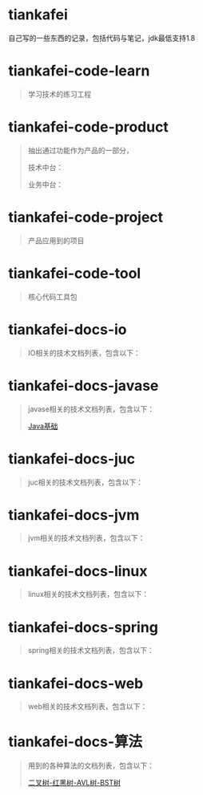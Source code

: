 # tiankafei
自己写的一些东西的记录，包括代码与笔记，jdk最低支持1.8

# tiankafei-code-learn

> 学习技术的练习工程

# tiankafei-code-product

> 抽出通过功能作为产品的一部分，
>
> 技术中台：
>
> 业务中台：

# tiankafei-code-project

> 产品应用到的项目

# tiankafei-code-tool

> 核心代码工具包

# tiankafei-docs-io

> IO相关的技术文档列表，包含以下：
>
> 

# tiankafei-docs-javase

> javase相关的技术文档列表，包含以下：
>
> [Java基础](https://github.com/tiankafei/tiankafei/blob/master/tiankafei-docs-javase/Java%E5%9F%BA%E7%A1%80.md)

# tiankafei-docs-juc

> juc相关的技术文档列表，包含以下：

# tiankafei-docs-jvm

> jvm相关的技术文档列表，包含以下：

# tiankafei-docs-linux

> linux相关的技术文档列表，包含以下：

# tiankafei-docs-spring

> spring相关的技术文档列表，包含以下：

# tiankafei-docs-web

> web相关的技术文档列表，包含以下：

# tiankafei-docs-算法

> 用到的各种算法的文档列表，包含以下：
>
> [二叉树-红黑树-AVL树-BST树](tiankafei-docs-算法/二叉树-红黑树-AVL树-BST树.md)

